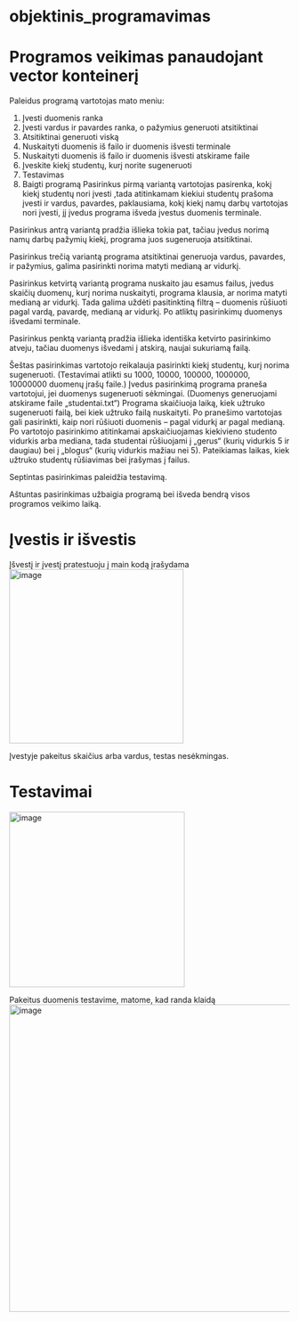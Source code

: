 # objektinis_programavimas

# Programos veikimas panaudojant vector konteinerį

Paleidus programą vartotojas mato meniu:

1. Įvesti duomenis ranka
2. Įvesti vardus ir pavardes ranka, o pažymius generuoti atsitiktinai
3. Atsitiktinai generuoti viską
4. Nuskaityti duomenis iš failo ir duomenis išvesti terminale
5. Nuskaityti duomenis iš failo ir duomenis išvesti atskirame faile
6. Įveskite kiekį studentų, kurį norite sugeneruoti
7. Testavimas
8. Baigti programą
Pasirinkus pirmą variantą vartotojas pasirenka, kokį kiekį studentų nori įvesti ,tada atitinkamam kiekiui studentų prašoma įvesti ir vardus, pavardes, paklausiama, kokį kiekį namų darbų vartotojas nori įvesti, jį įvedus programa išveda įvestus duomenis terminale.

Pasirinkus antrą variantą pradžia išlieka tokia pat, tačiau įvedus norimą namų darbų pažymių kiekį, programa juos sugeneruoja atsitiktinai.

Pasirinkus trečią variantą programa atsitiktinai generuoja vardus, pavardes, ir pažymius, galima pasirinkti norima matyti medianą ar vidurkį.

Pasirinkus ketvirtą variantą programa nuskaito jau esamus failus, įvedus skaičių duomenų, kurį norima nuskaityti, programa klausia, ar norima matyti medianą ar vidurkį. Tada galima uždėti pasitinktiną filtrą – duomenis rūšiuoti pagal vardą, pavardę, medianą ar vidurkį. Po atliktų pasirinkimų duomenys išvedami terminale.

Pasirinkus penktą variantą pradžia išlieka identiška ketvirto pasirinkimo atveju, tačiau duomenys išvedami į atskirą, naujai sukuriamą failą.

Šeštas pasirinkimas vartotojo reikalauja pasirinkti kiekį studentų, kurį norima sugeneruoti. (Testavimai atlikti su 1000, 10000, 100000, 1000000, 10000000 duomenų įrašų faile.) Įvedus pasirinkimą programa praneša vartotojui, jei duomenys sugeneruoti sėkmingai. (Duomenys generuojami atskirame faile „studentai.txt“) Programa skaičiuoja laiką, kiek užtruko sugeneruoti failą, bei kiek užtruko failą nuskaityti. Po pranešimo vartotojas gali pasirinkti, kaip nori rūšiuoti duomenis – pagal vidurkį ar pagal medianą. Po vartotojo pasirinkimo atitinkamai apskaičiuojamas kiekivieno studento vidurkis arba mediana, tada studentai rūšiuojami į „gerus“ (kurių vidurkis 5 ir daugiau) bei į „blogus“ (kurių vidurkis mažiau nei 5). Pateikiamas laikas, kiek užtruko studentų rūšiavimas bei įrašymas į failus.

Septintas pasirinkimas paleidžia testavimą.

Aštuntas pasirinkimas užbaigia programą bei išveda bendrą visos programos veikimo laiką.


# Įvestis ir išvestis

Įšvestį ir įvestį pratestuoju į main kodą įrašydama 
<img width="313" alt="image" src="https://github.com/robke0224/objektinisprgrmvms/assets/154459735/9f7c2f81-c25f-4d87-b5c6-748309d67084">

Įvestyje pakeitus skaičius arba vardus, testas nesėkmingas.


# Testavimai

<img width="315" alt="image" src="https://github.com/robke0224/objektinisprgrmvms/assets/154459735/fcf10a2c-a53a-4e92-b54d-dd7a1c1ebf0a">


Pakeitus duomenis testavime, matome, kad randa klaidą
<img width="552" alt="image" src="https://github.com/robke0224/objektinisprgrmvms/assets/154459735/e12ce80d-8d86-4819-b8a8-b29c3e299dc2">

